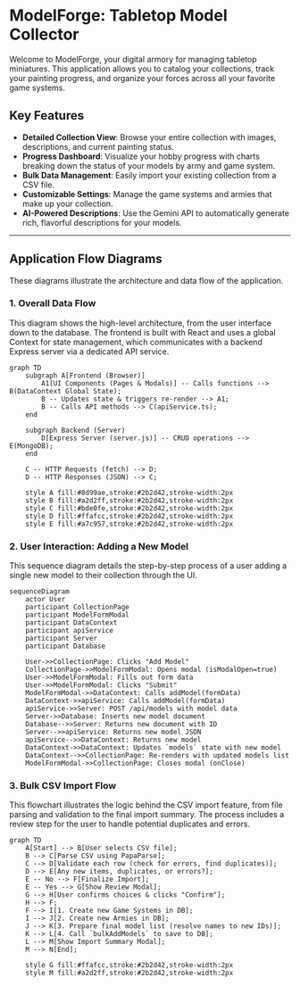 <!--
 * @file README.md
 * @description This file provides an overview of the ModelForge application, its features, and technical architecture using Mermaid diagrams.
 * This program was written by Stuart Mason October 2025.
-->
# ModelForge: Tabletop Model Collector

Welcome to ModelForge, your digital armory for managing tabletop miniatures. This application allows you to catalog your collections, track your painting progress, and organize your forces across all your favorite game systems.

## Key Features

- **Detailed Collection View**: Browse your entire collection with images, descriptions, and current painting status.
- **Progress Dashboard**: Visualize your hobby progress with charts breaking down the status of your models by army and game system.
- **Bulk Data Management**: Easily import your existing collection from a CSV file.
- **Customizable Settings**: Manage the game systems and armies that make up your collection.
- **AI-Powered Descriptions**: Use the Gemini API to automatically generate rich, flavorful descriptions for your models.

---

## Application Flow Diagrams

These diagrams illustrate the architecture and data flow of the application.

### 1. Overall Data Flow

This diagram shows the high-level architecture, from the user interface down to the database. The frontend is built with React and uses a global Context for state management, which communicates with a backend Express server via a dedicated API service.

```mermaid
graph TD
    subgraph A[Frontend (Browser)]
        A1[UI Components (Pages & Modals)] -- Calls functions --> B(DataContext Global State);
        B -- Updates state & triggers re-render --> A1;
        B -- Calls API methods --> C(apiService.ts);
    end

    subgraph Backend (Server)
        D[Express Server (server.js)] -- CRUD operations --> E(MongoDB);
    end

    C -- HTTP Requests (fetch) --> D;
    D -- HTTP Responses (JSON) --> C;

    style A fill:#8d99ae,stroke:#2b2d42,stroke-width:2px
    style B fill:#a2d2ff,stroke:#2b2d42,stroke-width:2px
    style C fill:#bde0fe,stroke:#2b2d42,stroke-width:2px
    style D fill:#ffafcc,stroke:#2b2d42,stroke-width:2px
    style E fill:#a7c957,stroke:#2b2d42,stroke-width:2px
```

### 2. User Interaction: Adding a New Model

This sequence diagram details the step-by-step process of a user adding a single new model to their collection through the UI.

```mermaid
sequenceDiagram
    actor User
    participant CollectionPage
    participant ModelFormModal
    participant DataContext
    participant apiService
    participant Server
    participant Database

    User->>CollectionPage: Clicks "Add Model"
    CollectionPage->>ModelFormModal: Opens modal (isModalOpen=true)
    User->>ModelFormModal: Fills out form data
    User->>ModelFormModal: Clicks "Submit"
    ModelFormModal->>DataContext: Calls addModel(formData)
    DataContext->>apiService: Calls addModel(formData)
    apiService->>Server: POST /api/models with model data
    Server->>Database: Inserts new model document
    Database-->>Server: Returns new document with ID
    Server-->>apiService: Returns new model JSON
    apiService-->>DataContext: Returns new model
    DataContext->>DataContext: Updates `models` state with new model
    DataContext-->>CollectionPage: Re-renders with updated models list
    ModelFormModal->>CollectionPage: Closes modal (onClose)
```

### 3. Bulk CSV Import Flow

This flowchart illustrates the logic behind the CSV import feature, from file parsing and validation to the final import summary. The process includes a review step for the user to handle potential duplicates and errors.

```mermaid
graph TD
    A[Start] --> B[User selects CSV file];
    B --> C[Parse CSV using PapaParse];
    C --> D[Validate each row (check for errors, find duplicates)];
    D --> E[Any new items, duplicates, or errors?];
    E -- No --> F[Finalize Import];
    E -- Yes --> G[Show Review Modal];
    G --> H[User confirms choices & clicks "Confirm"];
    H --> F;
    F --> I[1. Create new Game Systems in DB];
    I --> J[2. Create new Armies in DB];
    J --> K[3. Prepare final model list (resolve names to new IDs)];
    K --> L[4. Call `bulkAddModels` to save to DB];
    L --> M[Show Import Summary Modal];
    M --> N[End];

    style G fill:#ffafcc,stroke:#2b2d42,stroke-width:2px
    style M fill:#a2d2ff,stroke:#2b2d42,stroke-width:2px
```
